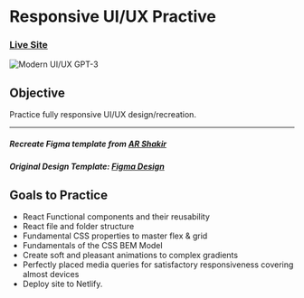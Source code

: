 # Responsive UI/UX Practive
### [Live Site](https://gpt3-jsm.com/)

![Modern UI/UX GPT-3](https://i.ibb.co/TR5LW9z/image.png)

## Objective
Practice fully responsive UI/UX design/recreation. 

---

##### Recreate Figma template from [AR Shakir](https://www.arshakir.com/for-followers)
##### Original Design Template: [Figma Design](https://www.figma.com/file/lz9lLpFHMxHm2odnwM3R0z/gpt3?node-id=0%3A15)

## Goals to Practice
- React Functional components and their reusability
- React file and folder structure
- Fundamental CSS properties to master flex & grid
- Fundamentals of the CSS BEM Model
- Create soft and pleasant animations to complex gradients
- Perfectly placed media queries for satisfactory responsiveness covering almost devices
- Deploy site to Netlify.